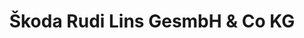 ---
title: "Škoda Rudi Lins GesmbH & Co KG"
url: /hard/skoda-rudi-lins-gesmbh-und-co-kg/
shop: Autohaus
---